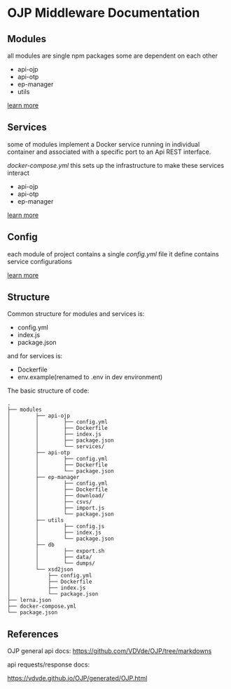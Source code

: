 
# OJP Middleware Documentation

## Modules

all modules are single npm packages some are dependent on each other

- api-ojp
- api-otp
- ep-manager
- utils

[learn more](modules.md)

## Services

some of modules implement a Docker service running in individual container 
and associated with a specific port to an Api REST interface.

*docker-compose.yml* this sets up the infrastructure to make these services interact

- api-ojp
- api-otp
- ep-manager

[learn more](services.md)

## Config

each module of project contains a single *config.yml* file it define contains service configurations

[learn more](config.md)


## Structure

Common structure for modules and services is:
- config.yml
- index.js
- package.json

and for services is:
- Dockerfile
- env.example(renamed to .env in dev environment)

The basic structure of code:
```
.
├── modules
│        ├── api-ojp
│        │        ├── config.yml
│        │        ├── Dockerfile
│        │        ├── index.js
│        │        ├── package.json
│        │        └── services/
│        ├── api-otp
│        │        ├── config.yml
│        │        ├── Dockerfile
│        │        └── package.json
│        ├── ep-manager
│        │        ├── config.yml
│        │        ├── Dockerfile
│        │        ├── download/
│        │        ├── csvs/
│        │        ├── import.js
│        │        └── package.json
│        ├── utils
│        │        ├── config.js
│        │        ├── index.js
│        │        └── package.json
│        ├── db
│        │        ├── export.sh
│        │        ├── data/
│        │        └── dumps/
│        └── xsd2json
│            ├── config.yml
│            ├── Dockerfile
│            ├── index.js
│            └── package.json
├── lerna.json
├── docker-compose.yml
└── package.json
```

## References

OJP general api docs:
https://github.com/VDVde/OJP/tree/markdowns


api requests/response docs:

https://vdvde.github.io/OJP/generated/OJP.html
